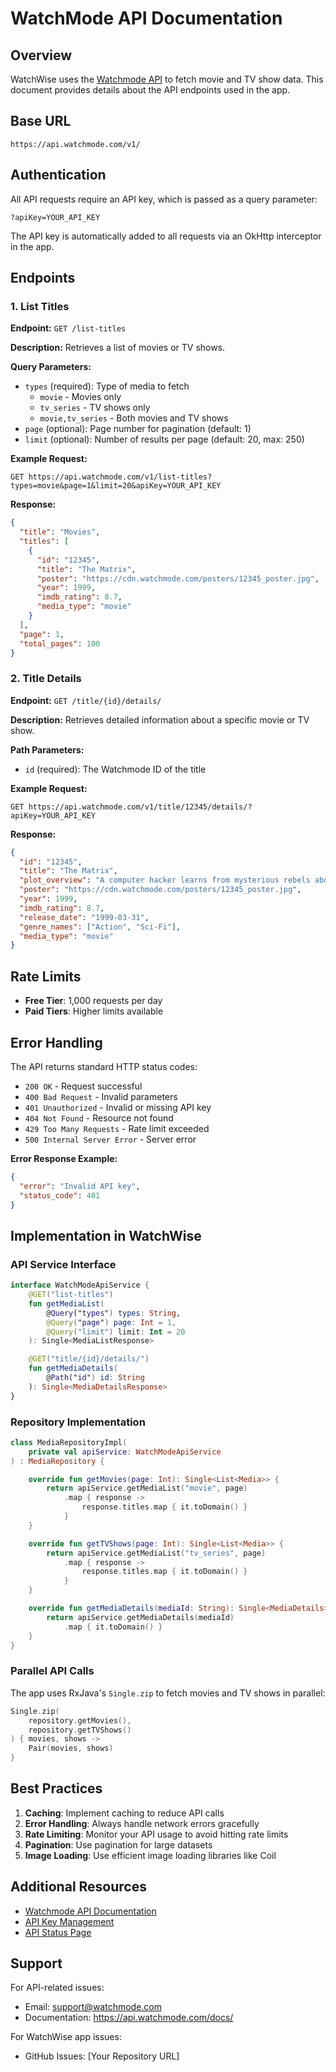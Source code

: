 # WatchMode API Documentation

## Overview

WatchWise uses the [Watchmode API](https://api.watchmode.com/) to fetch movie and TV show data. This document provides details about the API endpoints used in the app.

## Base URL

```
https://api.watchmode.com/v1/
```

## Authentication

All API requests require an API key, which is passed as a query parameter:

```
?apiKey=YOUR_API_KEY
```

The API key is automatically added to all requests via an OkHttp interceptor in the app.

## Endpoints

### 1. List Titles

**Endpoint:** `GET /list-titles`

**Description:** Retrieves a list of movies or TV shows.

**Query Parameters:**
- `types` (required): Type of media to fetch
  - `movie` - Movies only
  - `tv_series` - TV shows only
  - `movie,tv_series` - Both movies and TV shows
- `page` (optional): Page number for pagination (default: 1)
- `limit` (optional): Number of results per page (default: 20, max: 250)

**Example Request:**
```
GET https://api.watchmode.com/v1/list-titles?types=movie&page=1&limit=20&apiKey=YOUR_API_KEY
```

**Response:**
```json
{
  "title": "Movies",
  "titles": [
    {
      "id": "12345",
      "title": "The Matrix",
      "poster": "https://cdn.watchmode.com/posters/12345_poster.jpg",
      "year": 1999,
      "imdb_rating": 8.7,
      "media_type": "movie"
    }
  ],
  "page": 1,
  "total_pages": 100
}
```

### 2. Title Details

**Endpoint:** `GET /title/{id}/details/`

**Description:** Retrieves detailed information about a specific movie or TV show.

**Path Parameters:**
- `id` (required): The Watchmode ID of the title

**Example Request:**
```
GET https://api.watchmode.com/v1/title/12345/details/?apiKey=YOUR_API_KEY
```

**Response:**
```json
{
  "id": "12345",
  "title": "The Matrix",
  "plot_overview": "A computer hacker learns from mysterious rebels about the true nature of his reality and his role in the war against its controllers.",
  "poster": "https://cdn.watchmode.com/posters/12345_poster.jpg",
  "year": 1999,
  "imdb_rating": 8.7,
  "release_date": "1999-03-31",
  "genre_names": ["Action", "Sci-Fi"],
  "media_type": "movie"
}
```

## Rate Limits

- **Free Tier**: 1,000 requests per day
- **Paid Tiers**: Higher limits available

## Error Handling

The API returns standard HTTP status codes:

- `200 OK` - Request successful
- `400 Bad Request` - Invalid parameters
- `401 Unauthorized` - Invalid or missing API key
- `404 Not Found` - Resource not found
- `429 Too Many Requests` - Rate limit exceeded
- `500 Internal Server Error` - Server error

**Error Response Example:**
```json
{
  "error": "Invalid API key",
  "status_code": 401
}
```

## Implementation in WatchWise

### API Service Interface

```kotlin
interface WatchModeApiService {
    @GET("list-titles")
    fun getMediaList(
        @Query("types") types: String,
        @Query("page") page: Int = 1,
        @Query("limit") limit: Int = 20
    ): Single<MediaListResponse>

    @GET("title/{id}/details/")
    fun getMediaDetails(
        @Path("id") id: String
    ): Single<MediaDetailsResponse>
}
```

### Repository Implementation

```kotlin
class MediaRepositoryImpl(
    private val apiService: WatchModeApiService
) : MediaRepository {

    override fun getMovies(page: Int): Single<List<Media>> {
        return apiService.getMediaList("movie", page)
            .map { response ->
                response.titles.map { it.toDomain() }
            }
    }

    override fun getTVShows(page: Int): Single<List<Media>> {
        return apiService.getMediaList("tv_series", page)
            .map { response ->
                response.titles.map { it.toDomain() }
            }
    }

    override fun getMediaDetails(mediaId: String): Single<MediaDetails> {
        return apiService.getMediaDetails(mediaId)
            .map { it.toDomain() }
    }
}
```

### Parallel API Calls

The app uses RxJava's `Single.zip` to fetch movies and TV shows in parallel:

```kotlin
Single.zip(
    repository.getMovies(),
    repository.getTVShows()
) { movies, shows -> 
    Pair(movies, shows) 
}
```

## Best Practices

1. **Caching**: Implement caching to reduce API calls
2. **Error Handling**: Always handle network errors gracefully
3. **Rate Limiting**: Monitor your API usage to avoid hitting rate limits
4. **Pagination**: Use pagination for large datasets
5. **Image Loading**: Use efficient image loading libraries like Coil

## Additional Resources

- [Watchmode API Documentation](https://api.watchmode.com/docs/)
- [API Key Management](https://api.watchmode.com/account/)
- [API Status Page](https://status.watchmode.com/)

## Support

For API-related issues:
- Email: support@watchmode.com
- Documentation: https://api.watchmode.com/docs/

For WatchWise app issues:
- GitHub Issues: [Your Repository URL]
